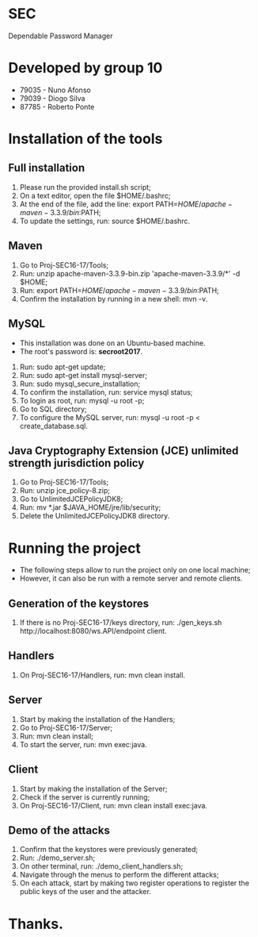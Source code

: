 # SEC
Dependable Password Manager

# Developed by group 10
* 79035 - Nuno Afonso
* 79039 - Diogo Silva
* 87785 - Roberto Ponte


# Installation of the tools

## Full installation
1. Please run the provided install.sh script;
2. On a text editor, open the file $HOME/.bashrc;
3. At the end of the file, add the line: export PATH=$HOME/apache-maven-3.3.9/bin:$PATH;
4. To update the settings, run: source $HOME/.bashrc.

## Maven
1. Go to Proj-SEC16-17/Tools;
2. Run: unzip apache-maven-3.3.9-bin.zip 'apache-maven-3.3.9/*' -d $HOME;
3. Run: export PATH=$HOME/apache-maven-3.3.9/bin:$PATH;
4. Confirm the installation by running in a new shell: mvn -v.

## MySQL
* This installation was done on an Ubuntu-based machine.
* The root's password is: **secroot2017**.

1. Run: sudo apt-get update;
2. Run: sudo apt-get install mysql-server;
3. Run: sudo mysql_secure_installation;
4. To confirm the installation, run: service mysql status;
5. To login as root, run: mysql -u root -p;
6. Go to SQL directory;
7. To configure the MySQL server, run: mysql -u root -p < create_database.sql.

## Java Cryptography Extension (JCE) unlimited strength jurisdiction policy
1. Go to Proj-SEC16-17/Tools;
2. Run: unzip jce_policy-8.zip;
3. Go to UnlimitedJCEPolicyJDK8;
4. Run: mv *.jar $JAVA_HOME/jre/lib/security;
5. Delete the UnlimitedJCEPolicyJDK8 directory.

# Running the project

* The following steps allow to run the project only on one local machine;
* However, it can also be run with a remote server and remote clients.

## Generation of the keystores
1. If there is no Proj-SEC16-17/keys directory, run: ./gen_keys.sh http://localhost:8080/ws.API/endpoint client.

## Handlers
1. On Proj-SEC16-17/Handlers, run: mvn clean install.

## Server
1. Start by making the installation of the Handlers;
2. Go to Proj-SEC16-17/Server;
3. Run: mvn clean install;
4. To start the server, run: mvn exec:java.

## Client
1. Start by making the installation of the Server;
2. Check if the server is currently running;
3. On Proj-SEC16-17/Client, run: mvn clean install exec:java.

## Demo of the attacks

1. Confirm that the keystores were previously generated;
2. Run: ./demo_server.sh;
3. On other terminal, run: ./demo_client_handlers.sh;
4. Navigate through the menus to perform the different attacks;
5. On each attack, start by making two register operations to register the public keys of the user and the attacker.
# Thanks.
